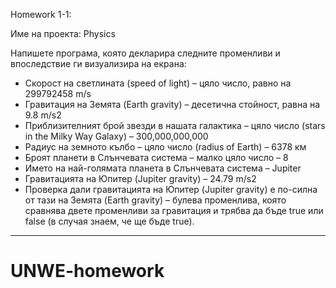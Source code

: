 Homework 1-1:

Име на проекта: Physics

Напишете програма, която декларира следните променливи и впоследствие ги визуализира на
екрана:
- Скорост на светлината (speed of light) – цяло число, равно на 299792458 m/s
- Гравитация на Земята (Earth gravity) – десетична стойност, равна на 9.8 m/s2
- Приблизителният брой звезди в нашата галактика – цяло число (stars in the Milky Way
Galaxy) – 300,000,000,000
- Радиус на земното кълбо – цяло число (radius of Earth) – 6378 км
- Броят планети в Слънчевата система – малко цяло число – 8
- Името на най-голямата планета в Слънчевата система – Jupiter
- Гравитацията на Юпитер (Jupiter gravity) – 24.79 m/s2
- Проверка дали гравитацията на Юпитер (Jupiter gravity) е по-силна от тази на Земята (Earth
gravity) – булева променлива, която сравнява двете променливи за гравитация и трябва да
бъде true или false (в случая знаем, че ще бъде true).

----------------------------------------------------------------------
# UNWE-homework
